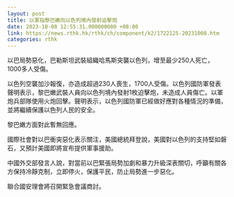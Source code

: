 ```yaml
---
layout: post
title: 以軍指黎巴嫩向以色列境內發射迫擊炮
date: 2023-10-08 12:55:31.000000000 +08:00
link: https://news.rthk.hk/rthk/ch/component/k2/1722125-20231008.htm
categories: rthk
---
```


以巴局勢惡化，巴勒斯坦武裝組織哈馬斯突襲以色列，增至最少250人死亡，1000多人受傷。

以色列空襲加沙報復，亦造成超過230人喪生，1700人受傷。以色列國防軍發表聲明表示，黎巴嫩武裝人員向以色列境內發射1枚迫擊炮，未造成人員傷亡。以軍炮兵部隊使用火炮回擊。聲明表示，以色列國防軍已經做好應對各種情況的準備，並將繼續保護以色列人民的安全。

黎巴嫩方面對此暫無回應。

國際社會對以巴衝突惡化表示關注，美國總統拜登說，美國對以色列的支持堅如磐石，又預計美國即將宣布提供軍事援助。

中國外交部發言人說，對當前以巴緊張局勢加劇和暴力升級深表關切，呼籲有關各方保持冷靜克制，立即停火，保護平民，防止局勢進一步惡化。

聯合國安理會將召開緊急會議商討。
